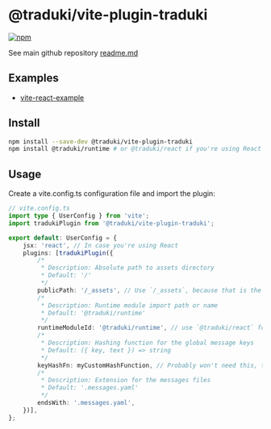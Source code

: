 # @traduki/vite-plugin-traduki

[![npm](https://img.shields.io/npm/v/@traduki/vite-plugin-traduki.svg)](https://www.npmjs.com/package/@traduki/vite-plugin-traduki)

See main github repository [readme.md](https://github.com/havelaer/traduki)

## Examples

- [vite-react-example](https://github.com/havelaer/traduki/tree/master/examples/vite-react-example)

## Install

```bash
npm install --save-dev @traduki/vite-plugin-traduki
npm install @traduki/runtime # or @traduki/react if you're using React
```

## Usage

Create a vite.config.ts configuration file and import the plugin:

```ts
// vite.config.ts
import type { UserConfig } from 'vite';
import tradukiPlugin from '@traduki/vite-plugin-traduki';

export default: UserConfig = {
    jsx: 'react', // In case you're using React
    plugins: [tradukiPlugin({
        /*
         * Description: Absolute path to assets directory
         * Default: '/'
         */
        publicPath: '/_assets', // Use `/_assets`, because that is the current vite default
        /*
         * Description: Runtime module import path or name
         * Default: '@traduki/runtime'
         */
        runtimeModuleId: '@traduki/runtime', // use `@traduki/react` for React
        /*
         * Description: Hashing function for the global message keys
         * Default: ({ key, text }) => string
         */
        keyHashFn: myCustomHashFunction, // Probably won't need this, the default should be just fine
        /*
         * Description: Extension for the messages files
         * Default: '.messages.yaml'
         */
        endsWith: '.messages.yaml',
    })],
};
```